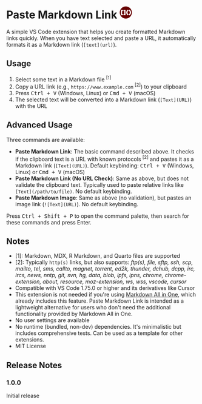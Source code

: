 # Paste Markdown Link <img width="32" src="icon.svg">

A simple VS Code extension that helps you create formatted Markdown links quickly. When you have text selected and paste a URL, it automatically formats it as a Markdown link (`[text](url)`).

## Usage

1. Select some text in a Markdown file <sup>[1]</sup>
2. Copy a URL link (e.g., `https://www.example.com` <sup>[2]</sup>) to your clipboard
3. Press <kbd>Ctrl + V</kbd> (Windows, Linux) or <kbd>Cmd + V</kbd> (macOS)
4. The selected text will be converted into a Markdown link (`[Text](URL)`) with the URL

## Advanced Usage

Three commands are available:

- **Paste Markdown Link**: The basic command described above. It checks if the clipboard text is a URL with known protocols <sup>[2]</sup> and pastes it as a Markdown link (`[Text](URL)`). Default keybinding: <kbd>Ctrl + V</kbd> (Windows, Linux) or <kbd>Cmd + V</kbd> (macOS)
- **Paste Markdown Link (No URL Check)**: Same as above, but does not validate the clipboard text. Typically used to paste relative links like `[Text](/path/to/file)`. No default keybinding.
- **Paste Markdown Image**: Same as above (no validation), but pastes an image link (`![Text](URL)`). No default keybinding.

Press <kbd>Ctrl + Shift + P</kbd> to open the command palette, then search for these commands and press Enter.

## Notes

- [1]: Markdown, MDX, R Markdown, and Quarto files are supported
- [2]: Typically `http(s)` links, but also supports: _ftp(s), file, sftp, ssh, scp, mailto, tel, sms, callto, magnet, torrent, ed2k, thunder, dchub, dcpp, irc, ircs, news, nntp, git, svn, hg, data, blob, ipfs, ipns, chrome, chrome-extension, about, resource, moz-extension, ws, wss, vscode, cursor_
- Compatible with VS Code 1.75.0 or higher and its derivatives like Cursor
- This extension is not needed if you're using [Markdown All in One](https://marketplace.visualstudio.com/items?itemName=yzhang.markdown-all-in-one), which already includes this feature. Paste Markdown Link is intended as a lightweight alternative for users who don't need the additional functionality provided by Markdown All in One.
- No user settings are available
- No runtime (bundled, non-dev) dependencies. It's minimalistic but includes comprehensive tests. Can be used as a template for other extensions.
- MIT License

## Release Notes

### 1.0.0

Initial release
